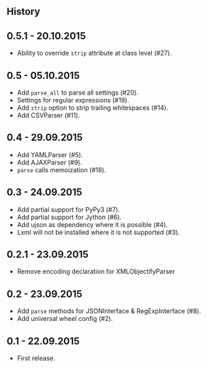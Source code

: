 History
-------

0.5.1 - 20.10.2015
----------------

* Ability to override `strip` attribute at class level (#27).

0.5 - 05.10.2015
----------------

* Add `parse_all` to parse all settings (#20).
* Settings for regular expressions (#19).
* Add `strip` option to strip trailing whitespaces (#14).
* Add CSVParser (#11).

0.4 - 29.09.2015
----------------

* Add YAMLParser (#5).
* Add AJAXParser (#9).
* `parse` calls memoization (#18).

0.3 - 24.09.2015
----------------

* Add partial support for PyPy3 (#7).
* Add partial support for Jython (#6).
* Add ujson as dependency where it is possible (#4).
* Lxml will not be installed where it is not supported (#3).

0.2.1 - 23.09.2015
----------------

* Remove encoding declaration for XMLObjectifyParser

0.2 - 23.09.2015
----------------

* Add ```parse``` methods for JSONInterface & RegExpInterface (#8).
* Add universal wheel config (#2).

0.1 - 22.09.2015
----------------

* First release.